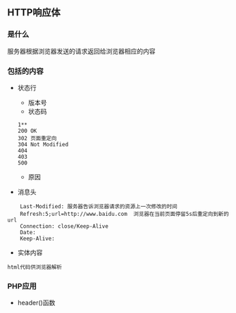 ## HTTP响应体
### 是什么
服务器根据浏览器发送的请求返回给浏览器相应的内容
### 包括的内容
- 状态行

    * 版本号
    * 状态码
    ```
    1**
    200 OK
    302 页面重定向
    304 Not Modified
    404
    403
    500
    ```
    * 原因
- 消息头
```
    Last-Modified: 服务器告诉浏览器请求的资源上一次修改的时间
    Refresh:5;url=http://www.baidu.com  浏览器在当前页面停留5s后重定向到新的url
    Connection: close/Keep-Alive
    Date: 
    Keep-Alive: 
```
- 实体内容
```
html代码供浏览器解析
```

### PHP应用
- header()函数